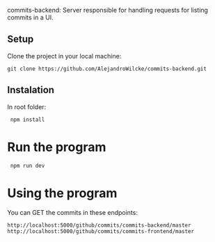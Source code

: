 commits-backend: Server responsible for handling requests for listing commits in a UI.

## Setup

Clone the project in your local machine:

```
git clone https://github.com/AlejandroWilcke/commits-backend.git
```

## Instalation

In root folder:
```
 npm install
```

# Run the program
```
 npm run dev
```

# Using the program
You can GET the commits in these endpoints:
```
http://localhost:5000/github/commits/commits-backend/master
http://localhost:5000/github/commits/commits-frontend/master
```
